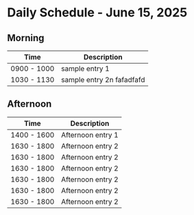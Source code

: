 # Daily Schedule - June 15, 2025

## Morning
| Time | Description |
|------|-------------|
| 0900 - 1000 | sample entry 1 |
| 1030 - 1130 | sample entry 2n fafadfafd |

## Afternoon  
| Time | Description |
|------|-------------|
| 1400 - 1600 | Afternoon entry 1 |
| 1630 - 1800 | Afternoon entry 2 |
| 1630 - 1800 | Afternoon entry 2 |
| 1630 - 1800 | Afternoon entry 2 |
| 1630 - 1800 | Afternoon entry 2 |
| 1630 - 1800 | Afternoon entry 2 |
| 1630 - 1800 | Afternoon entry 2 |s

